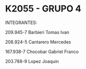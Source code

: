 # K2055 - GRUPO 4

INTEGRANTES:

209.945-7  Barbieri  Tomas Ivan

208.924-5  Cantarero  Mercedes

167.938-7  Chocobar  Gabriel Franco

203.788-9  Lopez  Joaquin
